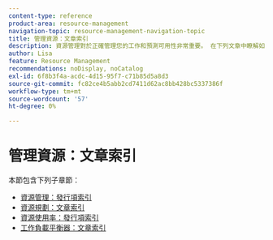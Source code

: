 ```yaml
---
content-type: reference
product-area: resource-management
navigation-topic: resource-management-navigation-topic
title: 管理資源：文章索引
description: 資源管理對於正確管理您的工作和預測可用性非常重要。 在下列文章中瞭解如何規劃和排程您的資源以進行工作。
author: Lisa
feature: Resource Management
recommendations: noDisplay, noCatalog
exl-id: 6f8b3f4a-acdc-4d15-95f7-c71b85d5a8d3
source-git-commit: fc82ce4b5abb2cd7411d62ac8bb428bc5337386f
workflow-type: tm+mt
source-wordcount: '57'
ht-degree: 0%

---
```


# 管理資源：文章索引

<!--Audited: 6/2025-->

本節包含下列子章節：

* [資源管理：發行項索引](../resource-mgmt/resource-mgmt-overview/resource-management-overview.md)
* [資源規劃：文章索引](../resource-mgmt/resource-planning/resource-planning-overview.md)
* [資源使用率：發行項索引](../resource-mgmt/resource-utilization/resource-utilization.md)
* [工作負載平衡器：文章索引](../resource-mgmt/workload-balancer/workload-balancer.md)
